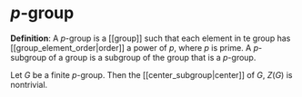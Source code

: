 # $p$-group
**Definition**: A $p$-group is a [[group]] such that each element in te group has [[group_element_order|order]] a power of $p$, where $p$ is prime. A $p$-subgroup of a group is a subgroup of the group that is a $p$-group.

Let $G$ be a finite $p$-group. Then the [[center_subgroup|center]] of $G$, $Z(G)$ is nontrivial.
